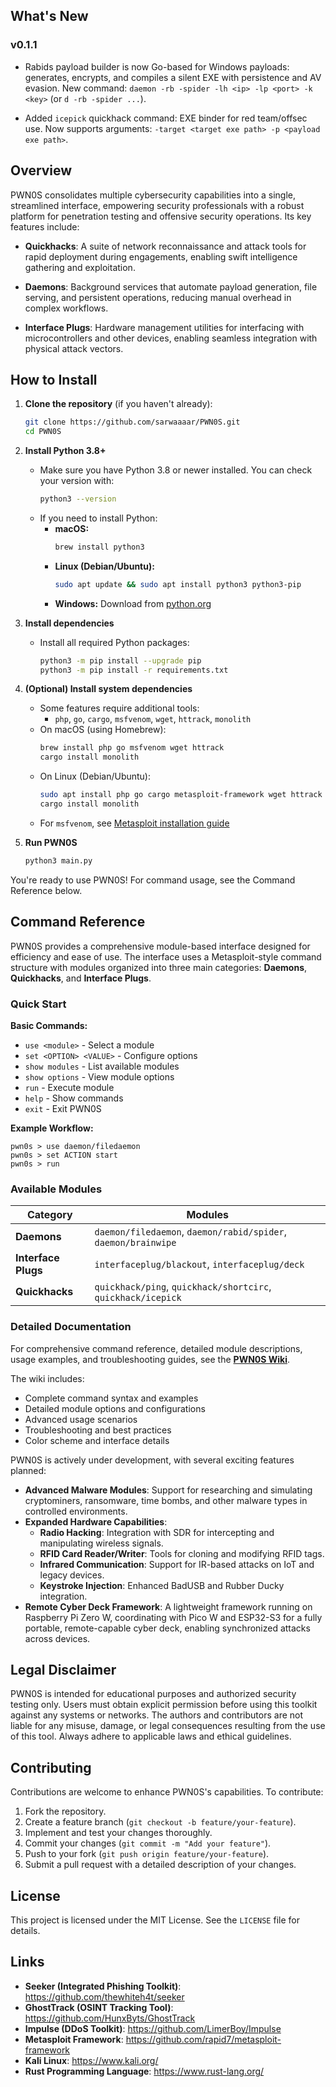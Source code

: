 ## What's New

### v0.1.1

- Rabids payload builder is now Go-based for Windows payloads: generates, encrypts, and compiles a silent EXE with persistence and AV evasion. New command: `daemon -rb -spider -lh <ip> -lp <port> -k <key>` (or `d -rb -spider ...`).

- Added `icepick` quickhack command: EXE binder for red team/offsec use. Now supports arguments: `-target <target exe path> -p <payload exe path>`.

## Overview

PWN0S consolidates multiple cybersecurity capabilities into a single, streamlined interface, empowering security professionals with a robust platform for penetration testing and offensive security operations. Its key features include:

- **Quickhacks**: A suite of network reconnaissance and attack tools for rapid deployment during engagements, enabling swift intelligence gathering and exploitation.

- **Daemons**: Background services that automate payload generation, file serving, and persistent operations, reducing manual overhead in complex workflows.

- **Interface Plugs**: Hardware management utilities for interfacing with microcontrollers and other devices, enabling seamless integration with physical attack vectors.

## How to Install

1. **Clone the repository** (if you haven't already):

   ```bash
   git clone https://github.com/sarwaaaar/PWN0S.git
   cd PWN0S
   ```

2. **Install Python 3.8+**

   - Make sure you have Python 3.8 or newer installed. You can check your version with:
     ```bash
     python3 --version
     ```
   - If you need to install Python:
     - **macOS:**
       ```bash
       brew install python3
       ```
     - **Linux (Debian/Ubuntu):**
       ```bash
       sudo apt update && sudo apt install python3 python3-pip
       ```
     - **Windows:**
       Download from [python.org](https://www.python.org/downloads/)

3. **Install dependencies**

   - Install all required Python packages:
     ```bash
     python3 -m pip install --upgrade pip
     python3 -m pip install -r requirements.txt
     ```

4. **(Optional) Install system dependencies**

   - Some features require additional tools:
     - `php`, `go`, `cargo`, `msfvenom`, `wget`, `httrack`, `monolith`
   - On macOS (using Homebrew):
     ```bash
     brew install php go msfvenom wget httrack
     cargo install monolith
     ```
   - On Linux (Debian/Ubuntu):
     ```bash
     sudo apt install php go cargo metasploit-framework wget httrack
     cargo install monolith
     ```
   - For `msfvenom`, see [Metasploit installation guide](https://docs.metasploit.com/docs/using-metasploit/getting-started/nightly-installers.html)

5. **Run PWN0S**
   ```bash
   python3 main.py
   ```

You're ready to use PWN0S! For command usage, see the Command Reference below.

## Command Reference

PWN0S provides a comprehensive module-based interface designed for efficiency and ease of use. The interface uses a Metasploit-style command structure with modules organized into three main categories: **Daemons**, **Quickhacks**, and **Interface Plugs**.

### Quick Start

**Basic Commands:**
- `use <module>` - Select a module
- `set <OPTION> <VALUE>` - Configure options
- `show modules` - List available modules
- `show options` - View module options
- `run` - Execute module
- `help` - Show commands
- `exit` - Exit PWN0S

**Example Workflow:**
```
pwn0s > use daemon/filedaemon
pwn0s > set ACTION start
pwn0s > run
```

### Available Modules

| Category | Modules |
|----------|---------|
| **Daemons** | `daemon/filedaemon`, `daemon/rabid/spider`, `daemon/brainwipe` |
| **Interface Plugs** | `interfaceplug/blackout`, `interfaceplug/deck` |
| **Quickhacks** | `quickhack/ping`, `quickhack/shortcirc`, `quickhack/icepick` |

### Detailed Documentation

For comprehensive command reference, detailed module descriptions, usage examples, and troubleshooting guides, see the **[PWN0S Wiki](WIKI.md)**.

The wiki includes:
- Complete command syntax and examples
- Detailed module options and configurations
- Advanced usage scenarios
- Troubleshooting and best practices
- Color scheme and interface details

PWN0S is actively under development, with several exciting features planned:

- **Advanced Malware Modules**: Support for researching and simulating cryptominers, ransomware, time bombs, and other malware types in controlled environments.
- **Expanded Hardware Capabilities**:
  - **Radio Hacking**: Integration with SDR for intercepting and manipulating wireless signals.
  - **RFID Card Reader/Writer**: Tools for cloning and modifying RFID tags.
  - **Infrared Communication**: Support for IR-based attacks on IoT and legacy devices.
  - **Keystroke Injection**: Enhanced BadUSB and Rubber Ducky integration.
- **Remote Cyber Deck Framework**: A lightweight framework running on Raspberry Pi Zero W, coordinating with Pico W and ESP32-S3 for a fully portable, remote-capable cyber deck, enabling synchronized attacks across devices.

## Legal Disclaimer

PWN0S is intended for educational purposes and authorized security testing only. Users must obtain explicit permission before using this toolkit against any systems or networks. The authors and contributors are not liable for any misuse, damage, or legal consequences resulting from the use of this tool. Always adhere to applicable laws and ethical guidelines.

## Contributing

Contributions are welcome to enhance PWN0S's capabilities. To contribute:

1. Fork the repository.
2. Create a feature branch (`git checkout -b feature/your-feature`).
3. Implement and test your changes thoroughly.
4. Commit your changes (`git commit -m "Add your feature"`).
5. Push to your fork (`git push origin feature/your-feature`).
6. Submit a pull request with a detailed description of your changes.

## License

This project is licensed under the MIT License. See the `LICENSE` file for details.

## Links

- **Seeker (Integrated Phishing Toolkit)**: https://github.com/thewhiteh4t/seeker
- **GhostTrack (OSINT Tracking Tool)**: https://github.com/HunxByts/GhostTrack
- **Impulse (DDoS Toolkit)**: https://github.com/LimerBoy/Impulse
- **Metasploit Framework**: https://github.com/rapid7/metasploit-framework
- **Kali Linux**: https://www.kali.org/
- **Rust Programming Language**: https://www.rust-lang.org/
